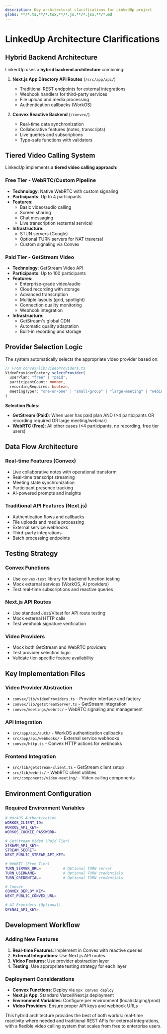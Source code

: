 ```yaml
---
description: Key architectural clarifications for LinkedUp project
globs: **/*.ts,**/*.tsx,**/*.js,**/*.jsx,**/*.md
---
```


# LinkedUp Architecture Clarifications

## Hybrid Backend Architecture

LinkedUp uses a **hybrid backend architecture** combining:

1. **Next.js App Directory API Routes** (`/src/app/api/`)
   - Traditional REST endpoints for external integrations
   - Webhook handlers for third-party services
   - File upload and media processing
   - Authentication callbacks (WorkOS)

2. **Convex Reactive Backend** (`/convex/`)
   - Real-time data synchronization
   - Collaborative features (notes, transcripts)
   - Live queries and subscriptions
   - Type-safe functions with validators

## Tiered Video Calling System

LinkedUp implements a **tiered video calling approach**:

### Free Tier - WebRTC/Custom Pipeline

- **Technology**: Native WebRTC with custom signaling
- **Participants**: Up to 4 participants
- **Features**:
  - Basic video/audio calling
  - Screen sharing
  - Chat messaging
  - Live transcription (external service)
- **Infrastructure**:
  - STUN servers (Google)
  - Optional TURN servers for NAT traversal
  - Custom signaling via Convex

### Paid Tier - GetStream Video

- **Technology**: GetStream Video API
- **Participants**: Up to 100 participants
- **Features**:
  - Enterprise-grade video/audio
  - Cloud recording with storage
  - Advanced transcription
  - Multiple layouts (grid, spotlight)
  - Connection quality monitoring
  - Webhook integration
- **Infrastructure**:
  - GetStream's global CDN
  - Automatic quality adaptation
  - Built-in recording and storage

## Provider Selection Logic

The system automatically selects the appropriate video provider based on:

```typescript
// From convex/lib/videoProviders.ts
VideoProviderFactory.selectProvider(
  userPlan: "free" | "paid",
  participantCount: number,
  recordingRequired: boolean,
  meetingType?: "one-on-one" | "small-group" | "large-meeting" | "webinar"
)
```

**Selection Rules**:

- **GetStream (Paid)**: When user has paid plan AND (>4 participants OR recording required OR large meeting/webinar)
- **WebRTC (Free)**: All other cases (≤4 participants, no recording, free tier users)

## Data Flow Architecture

### Real-time Features (Convex)

- Live collaborative notes with operational transform
- Real-time transcript streaming
- Meeting state synchronization
- Participant presence tracking
- AI-powered prompts and insights

### Traditional API Features (Next.js)

- Authentication flows and callbacks
- File uploads and media processing
- External service webhooks
- Third-party integrations
- Batch processing endpoints

## Testing Strategy

### Convex Functions

- Use `convex-test` library for backend function testing
- Mock external services (WorkOS, AI providers)
- Test real-time subscriptions and reactive queries

### Next.js API Routes

- Use standard Jest/Vitest for API route testing
- Mock external HTTP calls
- Test webhook signature verification

### Video Providers

- Mock both GetStream and WebRTC providers
- Test provider selection logic
- Validate tier-specific feature availability

## Key Implementation Files

### Video Provider Abstraction

- `convex/lib/videoProviders.ts` - Provider interface and factory
- `convex/lib/getstreamServer.ts` - GetStream integration
- `convex/meetings/webrtc/` - WebRTC signaling and management

### API Integration

- `src/app/api/auth/` - WorkOS authentication callbacks
- `src/app/api/webhooks/` - External service webhooks
- `convex/http.ts` - Convex HTTP actions for webhooks

### Frontend Integration

- `src/lib/getstream-client.ts` - GetStream client setup
- `src/lib/webrtc/` - WebRTC client utilities
- `src/components/video-meeting/` - Video calling components

## Environment Configuration

### Required Environment Variables

```bash
# WorkOS Authentication
WORKOS_CLIENT_ID=
WORKOS_API_KEY=
WORKOS_COOKIE_PASSWORD=

# GetStream Video (Paid Tier)
STREAM_API_KEY=
STREAM_SECRET=
NEXT_PUBLIC_STREAM_API_KEY=

# WebRTC (Free Tier)
TURN_SERVER_URL=          # Optional TURN server
TURN_USERNAME=            # Optional TURN credentials
TURN_CREDENTIAL=          # Optional TURN credentials

# Convex
CONVEX_DEPLOY_KEY=
NEXT_PUBLIC_CONVEX_URL=

# AI Providers (Optional)
OPENAI_API_KEY=
```

## Development Workflow

### Adding New Features

1. **Real-time Features**: Implement in Convex with reactive queries
2. **External Integrations**: Use Next.js API routes
3. **Video Features**: Use provider abstraction layer
4. **Testing**: Use appropriate testing strategy for each layer

### Deployment Considerations

- **Convex Functions**: Deploy via `npx convex deploy`
- **Next.js App**: Standard Vercel/Next.js deployment
- **Environment Variables**: Configure per environment (local/staging/prod)
- **Video Providers**: Ensure proper API keys and webhook URLs

This hybrid architecture provides the best of both worlds: real-time reactivity where needed and traditional REST APIs for external integrations, with a flexible video calling system that scales from free to enterprise users.
